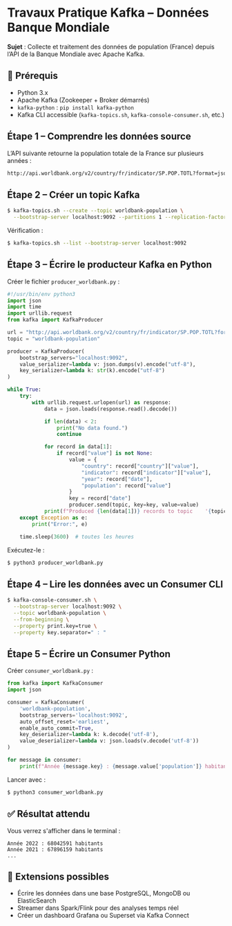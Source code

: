 # Travaux Pratique Kafka – Données Banque Mondiale

**Sujet** : Collecte et traitement des données de population (France) depuis l’API de la Banque Mondiale avec Apache Kafka.

## 🧰 Prérequis

- Python 3.x
- Apache Kafka (Zookeeper + Broker démarrés)
- `kafka-python` : `pip install kafka-python`
- Kafka CLI accessible (`kafka-topics.sh`, `kafka-console-consumer.sh`, etc.)

## Étape 1 – Comprendre les données source

L’API suivante retourne la population totale de la France sur plusieurs années :

```bash
http://api.worldbank.org/v2/country/fr/indicator/SP.POP.TOTL?format=json
```

## Étape 2 – Créer un topic Kafka

```bash
$ kafka-topics.sh --create --topic worldbank-population \
  --bootstrap-server localhost:9092 --partitions 1 --replication-factor 1
```

Vérification :

```bash
$ kafka-topics.sh --list --bootstrap-server localhost:9092
```

## Étape 3 – Écrire le producteur Kafka en Python

Créer le fichier `producer_worldbank.py` :

```python
#!/usr/bin/env python3
import json
import time
import urllib.request
from kafka import KafkaProducer

url = "http://api.worldbank.org/v2/country/fr/indicator/SP.POP.TOTL?format=json"
topic = "worldbank-population"

producer = KafkaProducer(
    bootstrap_servers="localhost:9092",
    value_serializer=lambda v: json.dumps(v).encode("utf-8"),
    key_serializer=lambda k: str(k).encode("utf-8")
)

while True:
    try:
        with urllib.request.urlopen(url) as response:
            data = json.loads(response.read().decode())

            if len(data) < 2:
                print("No data found.")
                continue

            for record in data[1]:
                if record["value"] is not None:
                    value = {
                        "country": record["country"]["value"],
                        "indicator": record["indicator"]["value"],
                        "year": record["date"],
                        "population": record["value"]
                    }
                    key = record["date"]
                    producer.send(topic, key=key, value=value)
            print(f"Produced {len(data[1])} records to topic 	'{topic}	'")
    except Exception as e:
        print("Error:", e)

    time.sleep(3600)  # toutes les heures
```

Exécutez-le :

```bash
$ python3 producer_worldbank.py
```

## Étape 4 – Lire les données avec un Consumer CLI

```bash
$ kafka-console-consumer.sh \
  --bootstrap-server localhost:9092 \
  --topic worldbank-population \
  --from-beginning \
  --property print.key=true \
  --property key.separator=" : "
```

## Étape 5 – Écrire un Consumer Python

Créer `consumer_worldbank.py` :

```python
from kafka import KafkaConsumer
import json

consumer = KafkaConsumer(
    'worldbank-population',
    bootstrap_servers='localhost:9092',
    auto_offset_reset='earliest',
    enable_auto_commit=True,
    key_deserializer=lambda k: k.decode('utf-8'),
    value_deserializer=lambda v: json.loads(v.decode('utf-8'))
)

for message in consumer:
    print(f"Année {message.key} : {message.value['population']} habitants")
```

Lancer avec :

```bash
$ python3 consumer_worldbank.py
```

## ✅ Résultat attendu

Vous verrez s'afficher dans le terminal :

```python-repl
Année 2022 : 68042591 habitants  
Année 2021 : 67896159 habitants  
...
```

## 📌 Extensions possibles

- Écrire les données dans une base PostgreSQL, MongoDB ou ElasticSearch
- Streamer dans Spark/Flink pour des analyses temps réel
- Créer un dashboard Grafana ou Superset via Kafka Connect
